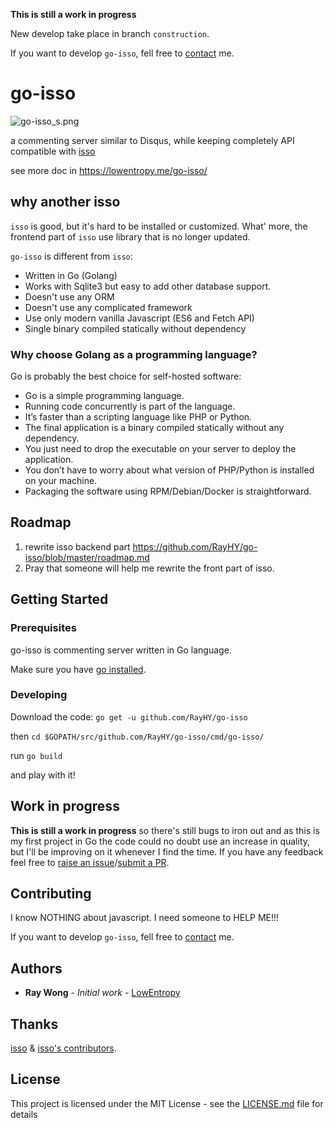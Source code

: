 **This is still a work in progress**

New develop take place in branch `construction`.

If you want to develop `go-isso`, fell free to [contact](https://lowentropy.me/about/#about-me) me.

# go-isso

![go-isso_s.png](https://i.loli.net/2018/10/16/5bc556ea1ae9a.png)

a commenting server similar to Disqus, while keeping completely API compatible with [isso](https://posativ.org/isso/)

see more doc in <https://lowentropy.me/go-isso/>

## why another isso

`isso` is good, but it's hard to be installed or customized.
What' more, the frontend part of `isso` use library that is no longer updated.

`go-isso` is different from `isso`:

* Written in Go (Golang)
* Works with Sqlite3 but easy to add other database support.
* Doesn't use any ORM
* Doesn't use any complicated framework
* Use only modern vanilla Javascript (ES6 and Fetch API)
* Single binary compiled statically without dependency

### Why choose Golang as a programming language?

Go is probably the best choice for self-hosted software:

* Go is a simple programming language.
* Running code concurrently is part of the language.
* It’s faster than a scripting language like PHP or Python.
* The final application is a binary compiled statically without any dependency.
* You just need to drop the executable on your server to deploy the application.
* You don’t have to worry about what version of PHP/Python is installed on your machine.
* Packaging the software using RPM/Debian/Docker is straightforward.

## Roadmap

1. rewrite isso backend part <https://github.com/RayHY/go-isso/blob/master/roadmap.md>
2. Pray that someone will help me rewrite the front part of isso.

## Getting Started

### Prerequisites

go-isso is commenting server written in Go language.

Make sure you have [go installed](https://golang.org/doc/install).

### Developing

Download the code: `go get -u github.com/RayHY/go-isso`

then `cd $GOPATH/src/github.com/RayHY/go-isso/cmd/go-isso/`

run `go build`

and play with it!

## Work in progress

**This is still a work in progress** so there's still bugs to iron out and as this
is my first project in Go the code could no doubt use an increase in quality,
but I'll be improving on it whenever I find the time. If you have any feedback
feel free to [raise an issue](https://github.com/jinxiapu/go-isso/issues)/[submit a PR](https://github.com/jinxiapu/go-isso/pulls).


## Contributing

I know NOTHING about javascript. I need someone to HELP ME!!!

If you want to develop `go-isso`, fell free to [contact](https://lowentropy.me/about/#about-me) me.

## Authors

* **Ray Wong** - *Initial work* - [LowEntropy](https://lowentropy.me)

## Thanks

[isso](https://posativ.org/isso/) & [isso's contributors](https://github.com/posativ/isso/graphs/contributors).

## License

This project is licensed under the MIT License - see the [LICENSE.md](LICENSE.md) file for details